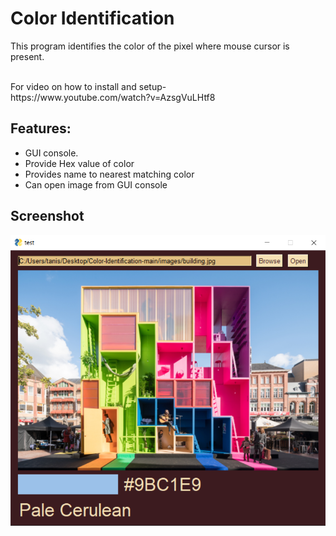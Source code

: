 # Color Identification

This program identifies the color of the pixel where mouse cursor is present.

<br>
For video on how to install and setup-<br>
https://www.youtube.com/watch?v=AzsgVuLHtf8
<br>

## Features:
  - GUI console.
  - Provide Hex value of color
  - Provides name to nearest matching color
  - Can open image from GUI console

## Screenshot

![Main](https://github.com/Mysterious-Owl/color-identification/blob/main/Screenshot.png)
